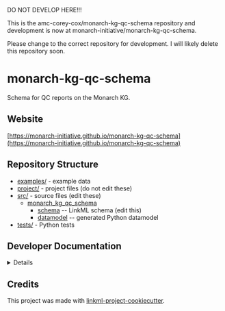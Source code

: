 DO NOT DEVELOP HERE!!!

This is the amc-corey-cox/monarch-kg-qc-schema repository and development is now at monarch-initiative/monarch-kg-qc-schema.

Please change to the correct repository for development. I will likely delete this repository soon.


# monarch-kg-qc-schema

Schema for QC reports on the Monarch KG.

## Website

[https://monarch-initiative.github.io/monarch-kg-qc-schema](https://monarch-initiative.github.io/monarch-kg-qc-schema)

## Repository Structure

* [examples/](examples/) - example data
* [project/](project/) - project files (do not edit these)
* [src/](src/) - source files (edit these)
  * [monarch_kg_qc_schema](src/monarch_kg_qc_schema)
    * [schema](src/monarch_kg_qc_schema/schema) -- LinkML schema
      (edit this)
    * [datamodel](src/monarch_kg_qc_schema/datamodel) -- generated
      Python datamodel
* [tests/](tests/) - Python tests

## Developer Documentation

<details>
Use the `make` command to generate project artefacts:

* `make all`: make everything
* `make deploy`: deploys site
</details>

## Credits

This project was made with
[linkml-project-cookiecutter](https://github.com/linkml/linkml-project-cookiecutter).
